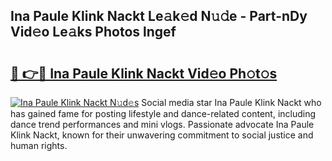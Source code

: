 ## Ina Paule Klink Nackt Le𝚊k𝚎d N𝚞𝚍e - Part-nDy Vid𝚎o Le𝚊ks Photos lngef

# <h2><a href="http://fb6w61x.evod.top/?m=Ina+Paule+Klink+Nackt">🔗 👉🔴 Ina Paule Klink Nackt Vid𝚎o Ph𝚘t𝚘s</a></h2>

[![Ina Paule Klink Nackt N𝚞d𝚎s](https://i.imgur.com/8V9OHl7.gif)](http://fb6w61x.evod.top/?m=Ina+Paule+Klink+Nackt)
Social media star Ina Paule Klink Nackt who has gained fame for posting lifestyle and dance-related content, including dance trend performances and mini vlogs. Passionate advocate Ina Paule Klink Nackt, known for their unwavering commitment to social justice and human rights. 
